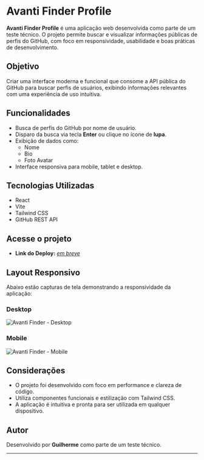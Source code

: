 # Avanti Finder Profile

**Avanti Finder Profile** é uma aplicação web desenvolvida como parte de um teste técnico. O projeto permite buscar e visualizar informações públicas de perfis do GitHub, com foco em responsividade, usabilidade e boas práticas de desenvolvimento.

## Objetivo

Criar uma interface moderna e funcional que consome a API pública do GitHub para buscar perfis de usuários, exibindo informações relevantes com uma experiência de uso intuitiva.

## Funcionalidades

- Busca de perfis do GitHub por nome de usuário.
- Disparo da busca via tecla **Enter** ou clique no ícone de **lupa**.
- Exibição de dados como:
  - Nome
  - Bio
  - Foto Avatar
- Interface responsiva para mobile, tablet e desktop.

## Tecnologias Utilizadas

- React
- Vite
- Tailwind CSS
- GitHub REST API

## Acesse o projeto

- **Link do Deploy:** *[em breve](#)*


## Layout Responsivo

Abaixo estão capturas de tela demonstrando a responsividade da aplicação:

### Desktop

![Avanti Finder - Desktop](./screenshots/desktop.png)

### Mobile

![Avanti Finder - Mobile](./screenshots/mobile.png)


## Considerações

- O projeto foi desenvolvido com foco em performance e clareza de código.
- Utiliza componentes funcionais e estilização com Tailwind CSS.
- A aplicação é intuitiva e pronta para ser utilizada em qualquer dispositivo.

## Autor

Desenvolvido por **Guilherme** como parte de um teste técnico.

---

